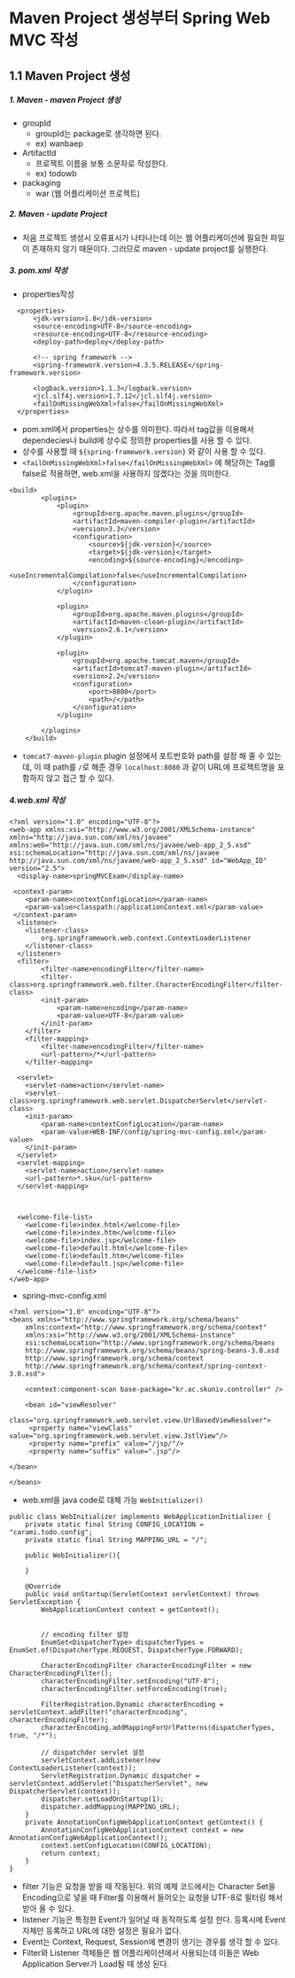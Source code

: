 # Maven Project 생성부터 Spring Web MVC 작성

## 1.1 Maven Project 생성

##### 1. Maven - maven Project 생성
  - groupId
    - groupId는 package로 생각하면 된다.
    - ex) wanbaep
  - ArtifactId
    - 프로젝트 이름을 보통 소문자로 작성한다.
    - ex) todowb
  - packaging
    - war (웹 어플리케이션 프로젝트)
##### 2. Maven - update Project
  - 처음 프로젝트 생성시 오류표시가 나타나는데 이는 웹 어플리케이션에 필요한 파일이 존재하지 않기 때문이다. 그러므로 maven - update project를 실행한다.
##### 3. pom.xml 작성
  - properties작성
```
  <properties>
      <jdk-version>1.8</jdk-version>
      <source-encoding>UTF-8</source-encoding>
      <resource-encoding>UTF-8</resource-encoding>
      <deploy-path>deploy</deploy-path>

      <!-- spring framework -->
      <spring-framework.version>4.3.5.RELEASE</spring-framework.version>

      <logback.version>1.1.3</logback.version>
      <jcl.slf4j.version>1.7.12</jcl.slf4j.version>
      <failOnMissingWebXml>false</failOnMissingWebXml>
  </properties>
```

  - pom.xml에서 properties는 상수를 의미한다. 따라서 tag값을 이용해서 dependecies나 build에 상수로 정의한 properties를 사용 할 수 있다.
  - 상수를 사용할 때 `${spring-framework.version}` 와 같이 사용 할 수 있다.
  - `<failOnMissingWebXml>false</failOnMissingWebXml>` 에 해당하는 Tag를 false로 적용하면, web.xml을 사용하지 않겠다는 것을 의미한다.

```
<build>
		<plugins>
			<plugin>
				<groupId>org.apache.maven.plugins</groupId>
				<artifactId>maven-compiler-plugin</artifactId>
				<version>3.3</version>
				<configuration>
					<source>${jdk-version}</source>
					<target>${jdk-version}</target>
					<encoding>${source-encoding}</encoding>
					<useIncrementalCompilation>false</useIncrementalCompilation>
				</configuration>
			</plugin>

			<plugin>
				<groupId>org.apache.maven.plugins</groupId>
				<artifactId>maven-clean-plugin</artifactId>
				<version>2.6.1</version>
			</plugin>

			<plugin>
				<groupId>org.apache.tomcat.maven</groupId>
				<artifactId>tomcat7-maven-plugin</artifactId>
				<version>2.2</version>
				<configuration>
					<port>8080</port>
					<path>/</path>
				</configuration>
			</plugin>

		</plugins>
	</build>
```
- `tomcat7-maven-plugin` plugin 설정에서 포트번호와 path를 설정 해 줄 수 있는데, 이 때 path를 `/`로 해준 경우 `localhost:8080` 과 같이 URL에 프로젝트명을 포함하지 않고 접근 할 수 있다.

##### 4.web.xml 작성
```
<?xml version="1.0" encoding="UTF-8"?>
<web-app xmlns:xsi="http://www.w3.org/2001/XMLSchema-instance" xmlns="http://java.sun.com/xml/ns/javaee" xmlns:web="http://java.sun.com/xml/ns/javaee/web-app_2_5.xsd" xsi:schemaLocation="http://java.sun.com/xml/ns/javaee http://java.sun.com/xml/ns/javaee/web-app_2_5.xsd" id="WebApp_ID" version="2.5">
  <display-name>springMVCExam</display-name>

 <context-param>
 	<param-name>contextConfigLocation</param-name>
 	<param-value>classpath:/applicationContext.xml</param-value>
 </context-param>
  <listener>
  	<listener-class>
  		org.springframework.web.context.ContextLoaderListener
  	</listener-class>
  </listener>
  <filter>
		<filter-name>encodingFilter</filter-name>
		<filter-class>org.springframework.web.filter.CharacterEncodingFilter</filter-class>
		<init-param>
			<param-name>encoding</param-name>
			<param-value>UTF-8</param-value>
		</init-param>
	</filter>
	<filter-mapping>
		<filter-name>encodingFilter</filter-name>
		<url-pattern>/*</url-pattern>
	</filter-mapping>

  <servlet>
  	<servlet-name>action</servlet-name>
  	<servlet-class>org.springframework.web.servlet.DispatcherServlet</servlet-class>
  	<init-param>
  		<param-name>contextConfigLocation</param-name>
  		<param-value>WEB-INF/config/spring-mvc-config.xml</param-value>
  	</init-param>
  </servlet>
  <servlet-mapping>
  	<servlet-name>action</servlet-name>
  	<url-pattern>*.sku</url-pattern>
  </servlet-mapping>



  <welcome-file-list>
    <welcome-file>index.html</welcome-file>
    <welcome-file>index.htm</welcome-file>
    <welcome-file>index.jsp</welcome-file>
    <welcome-file>default.html</welcome-file>
    <welcome-file>default.htm</welcome-file>
    <welcome-file>default.jsp</welcome-file>
  </welcome-file-list>
</web-app>
```
- spring-mvc-config.xml
```
<?xml version="1.0" encoding="UTF-8"?>
<beans xmlns="http://www.springframework.org/schema/beans"
	xmlns:context="http://www.springframework.org/schema/context"
	xmlns:xsi="http://www.w3.org/2001/XMLSchema-instance"
	xsi:schemaLocation="http://www.springframework.org/schema/beans
	http://www.springframework.org/schema/beans/spring-beans-3.0.xsd
	http://www.springframework.org/schema/context
	http://www.springframework.org/schema/context/spring-context-3.0.xsd">

	<context:component-scan base-package="kr.ac.skuniv.controller" />

	<bean id="viewResolver"
      class="org.springframework.web.servlet.view.UrlBasedViewResolver">
   	 <property name="viewClass" value="org.springframework.web.servlet.view.JstlView"/>
   	 <property name="prefix" value="/jsp/"/>
   	 <property name="suffix" value=".jsp"/>

</bean>

</beans>
```
- web.xml을 java code로 대체 가능 `WebInitializer()`
```
public class WebInitializer implements WebApplicationInitializer {
    private static final String CONFIG_LOCATION = "carami.todo.config";
    private static final String MAPPING_URL = "/";

    public WebInitializer(){

    }

    @Override
    public void onStartup(ServletContext servletContext) throws ServletException {
        WebApplicationContext context = getContext();


        // encoding filter 설정
        EnumSet<DispatcherType> dispatcherTypes = EnumSet.of(DispatcherType.REQUEST, DispatcherType.FORWARD);

        CharacterEncodingFilter characterEncodingFilter = new CharacterEncodingFilter();
        characterEncodingFilter.setEncoding("UTF-8");
        characterEncodingFilter.setForceEncoding(true);

        FilterRegistration.Dynamic characterEncoding = servletContext.addFilter("characterEncoding", characterEncodingFilter);
        characterEncoding.addMappingForUrlPatterns(dispatcherTypes, true, "/*");

        // dispatchder servlet 설정
        servletContext.addListener(new ContextLoaderListener(context));
        ServletRegistration.Dynamic dispatcher = servletContext.addServlet("DispatcherServlet", new DispatcherServlet(context));
        dispatcher.setLoadOnStartup(1);
        dispatcher.addMapping(MAPPING_URL);
    }
    private AnnotationConfigWebApplicationContext getContext() {
        AnnotationConfigWebApplicationContext context = new AnnotationConfigWebApplicationContext();
        context.setConfigLocation(CONFIG_LOCATION);
        return context;
    }
}
```
- filter 기능은 요청을 받을 때 작동된다. 위의 예제 코드에서는 Character Set을 Encoding으로 넣을 때 Filter를 이용해서 들어오는 요청을 UTF-8로 필터링 해서 받아 올 수 있다.
- listener 기능은 특정한 Event가 일어날 때 동작하도록 설정 한다. 등록시에 Event자체만 등록하고 URL에 대한 설정은 필요가 없다.
- Event는 Context, Request, Session에 변경이 생기는 경우를 생각 할 수 있다.
- Filter와 Listener 객체들은 웹 어플리케이션에서 사용되는데 이들은 Web Application Server가 Load될 때 생성 된다.

